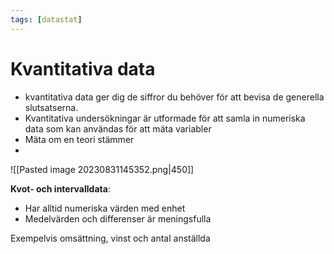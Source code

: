 ```yaml
---
tags: [datastat]
---
```

# Kvantitativa data
- kvantitativa data ger dig de siffror du behöver för att bevisa de generella slutsatserna. 
- Kvantitativa undersökningar är utformade för att samla in numeriska data som kan användas för att mäta variabler
- Mäta om en teori stämmer
- 


![[Pasted image 20230831145352.png|450]]

**Kvot- och intervalldata**:
- Har alltid numeriska värden med enhet
- Medelvärden och differenser är meningsfulla

Exempelvis omsättning, vinst och antal anställda